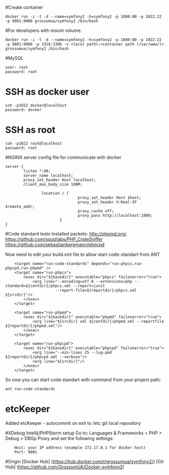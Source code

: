 #Create container
```
docker run -i -t -d --name=symfony2 -h=symfony2 -p 1080:80 -p 1022:22 -p 9001:9000 grossumua/symfony2 /bin/bash
```

#For developers with mount volume:

```
docker run -i -t -d --name=symfony2 -h=symfony2 -p 1080:80 -p 1022:22 -p 9001:9000 -p 3316:3306 -v <local path>:<container path (/var/www/)> grossumua/symfony2 /bin/bash
```

#MySQL
```
user: root 
password: root
```
# SSH as docker user
```
ssh -p1022 docker@localhost
password: docker
```
# SSH as root
```
ssh -p1022 root@localhost
password: root
```
#NGINX server config file for communicate with docker
```
server {
        listen *:80;
        server_name localhost;
        proxy_set_header Host localhost;
        client_max_body_size 100M;

                location / {
                                proxy_set_header Host $host;
                                proxy_set_header X-Real-IP $remote_addr;
                                proxy_cache off;
                                proxy_pass http://localhost:1080;
                        }
}
```
#Code standard tests
Installed packets: 
http://phpmd.org/
https://github.com/squizlabs/PHP_CodeSniffer
https://github.com/sebastianbergmann/phpcpd

Now need to edit your build.xml file to allow start code-standart from ANT
``` 
    <target name="run-code-standards" depends="run-phpcs,run-phpcpd,run-phpmd" />
    <target name="run-phpcs">
        <exec dir="${basedir}" executable="phpcs" failonerror="true">
            <arg line="--encoding=utf-8 --extensions=php --standard=${confdir}/phpcs.xml --report=junit
                      --report-file=${reportdir}/phpcs.xml ${srcdir}"/>
        </exec>
    </target>

    <target name="run-phpmd">
        <exec dir="${basedir}" executable="phpmd" failonerror="true">
            <arg line="${srcdir} xml ${confdir}/phpmd.xml --reportfile ${reportdir}/phpmd.xml"/>
        </exec>
    </target>

    <target name="run-phpcpd">
        <exec dir="${basedir}" executable="phpcpd" failonerror="true">
            <arg line="--min-lines 25 --log-pmd ${reportdir}/phpcpd.xml --verbose"/>
            <arg line="${srcdir}"/>
        </exec>
    </target>
```
So now you can start code standart with command from your project path:
```
ant run-code-standards
```
# etcKeeper 
Added etcKeeper - autocommit on exit to /etc git local repository

#XDebug Intellij/PHPStorm setup
Go to: Languages & Frameworks > PHP > Debug > DBGp Proxy and set the following settings:
```
    Host: your IP address (example 172.17.0.1 for docker host)
    Port: 9001
```
#Origin
[Docker Hub] (https://hub.docker.com/r/grossumua/symfony2/)
[Git Hub] (https://github.com/GrossumUA/Docker-symfony2)
